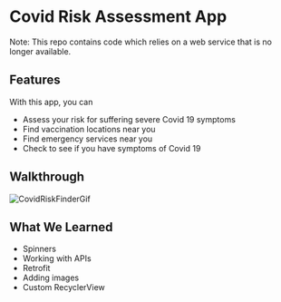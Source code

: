 # Covid Risk Assessment App

Note: This repo contains code which relies on a web service that is no longer available.

## Features

With this app, you can

- Assess your risk for suffering severe Covid 19 symptoms
- Find vaccination locations near you
- Find emergency services near you
- Check to see if you have symptoms of Covid 19

## Walkthrough

![CovidRiskFinderGif](https://user-images.githubusercontent.com/48270610/120941564-2c18f200-c6d8-11eb-8d79-51d9bac37260.gif)


## What We Learned

- Spinners
- Working with APIs
- Retrofit
- Adding images
- Custom RecyclerView
